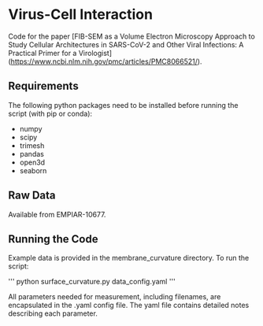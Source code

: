 # Virus-Cell Interaction

Code for the paper [FIB-SEM as a Volume Electron Microscopy Approach to Study Cellular Architectures in SARS-CoV-2 and Other Viral Infections: A Practical Primer for a Virologist] (https://www.ncbi.nlm.nih.gov/pmc/articles/PMC8066521/).

## Requirements

The following python packages need to be installed before running the script (with pip or conda):

- numpy
- scipy
- trimesh
- pandas
- open3d
- seaborn

## Raw Data

Available from EMPIAR-10677.

## Running the Code

Example data is provided in the membrane_curvature directory. To run the script:

'''
python surface_curvature.py data_config.yaml
'''

All parameters needed for measurement, including filenames, are encapsulated in the .yaml config file. The yaml file contains detailed notes describing each parameter.
